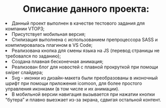 
<h1 align="center"> Описание данного проекта: </h1>
<li>Данный проект выполнен в качестве тестового задания для компании VTOP3;</li>
<li>Присутствует мобильная версия;</li>
<li>Стилизация выполнена с использованием препроцессора SASS и компилировалась плагином в VS Code;</li>
<li>Реализована кнопка для смены языка на JS (перевод страницы не требовался по заданию);</li>
<li>Создана плавная бесконечная анимация;</li>
<li>Реализован блог для новостей с плавной прокруткой при помощи swiper слайдера;</li>
<li>Svg - иконки из дизайн-макета были преобразованы в иконочный шрифт при помощи приложения icomoon, для более простого управления иконками (в том числе и их анимации).</li>
<li>В мобильной версии навигация вызывается при нажатии кнопки “бутера” и плавно выезжает из-за экрана, сдвигая остальной контент.</li>

